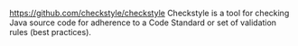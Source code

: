 https://github.com/checkstyle/checkstyle
Checkstyle is a tool for checking Java source code for adherence to a Code Standard or set of validation rules (best practices).